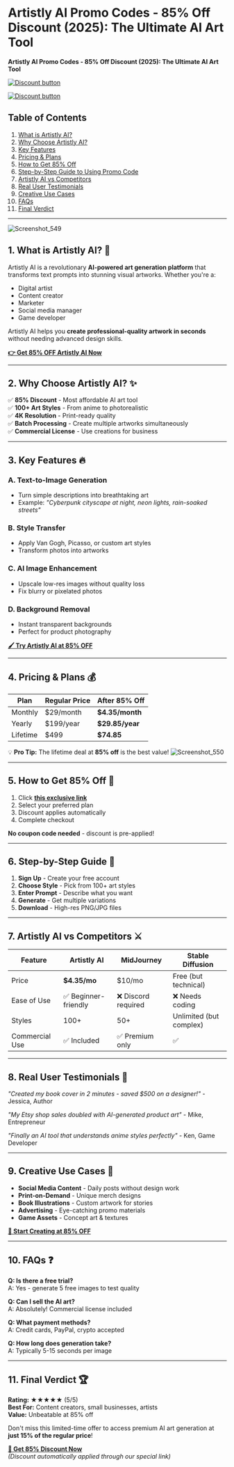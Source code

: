 # Artistly AI Promo Codes - 85% Off Discount (2025): The Ultimate AI Art Tool
**Artistly AI Promo Codes - 85% Off Discount (2025): The Ultimate AI Art Tool**

[![Discount button](https://github.com/user-attachments/assets/d84d81bf-3162-482e-9e2e-e24303a0283e)](https://paykstrt.com/48893/163249)

[![Discount button](https://github.com/user-attachments/assets/617f18a7-e3b9-4fea-b6b8-7c00fc418243)](https://paykstrt.com/48893/163249)




## **Table of Contents**
1. [What is Artistly AI?](#what-is-artistly-ai)
2. [Why Choose Artistly AI?](#why-choose-artistly-ai)
3. [Key Features](#key-features)
4. [Pricing & Plans](#pricing-plans)
5. [How to Get 85% Off](#how-to-get-85-off)
6. [Step-by-Step Guide to Using Promo Code](#step-by-step-guide)
7. [Artistly AI vs Competitors](#artistly-ai-vs-competitors)
8. [Real User Testimonials](#real-user-testimonials)
9. [Creative Use Cases](#creative-use-cases)
10. [FAQs](#faqs)
11. [Final Verdict](#final-verdict)

---
![Screenshot_549](https://github.com/user-attachments/assets/2f9ae4bd-4690-48a1-bdca-268a1ccb6bf6)


## **1. What is Artistly AI?** 🎨
Artistly AI is a revolutionary **AI-powered art generation platform** that transforms text prompts into stunning visual artworks. Whether you're a:
- Digital artist
- Content creator
- Marketer
- Social media manager
- Game developer

Artistly AI helps you **create professional-quality artwork in seconds** without needing advanced design skills.

**[👉 Get 85% OFF Artistly AI Now](https://paykstrt.com/48893/163249)**

---

## **2. Why Choose Artistly AI?** ✨

✅ **85% Discount** - Most affordable AI art tool  
✅ **100+ Art Styles** - From anime to photorealistic  
✅ **4K Resolution** - Print-ready quality  
✅ **Batch Processing** - Create multiple artworks simultaneously  
✅ **Commercial License** - Use creations for business  

---

## **3. Key Features** 🔥

### **A. Text-to-Image Generation**
- Turn simple descriptions into breathtaking art
- Example: *"Cyberpunk cityscape at night, neon lights, rain-soaked streets"*

### **B. Style Transfer**
- Apply Van Gogh, Picasso, or custom art styles
- Transform photos into artworks

### **C. AI Image Enhancement**
- Upscale low-res images without quality loss
- Fix blurry or pixelated photos

### **D. Background Removal**
- Instant transparent backgrounds
- Perfect for product photography

**[🖌️ Try Artistly AI at 85% OFF](https://paykstrt.com/48893/163249)**

---

## **4. Pricing & Plans** 💰

| Plan | Regular Price | After 85% Off |
|------|--------------|--------------|
| Monthly | $29/month | **$4.35/month** |
| Yearly | $199/year | **$29.85/year** |
| Lifetime | $499 | **$74.85** |

💡 **Pro Tip:** The lifetime deal at **85% off** is the best value!
![Screenshot_550](https://github.com/user-attachments/assets/942c43c4-f489-4130-b420-bb3472ac8f5a)

---

## **5. How to Get 85% Off** 🎁

1. Click **[this exclusive link](https://paykstrt.com/48893/163249)**
2. Select your preferred plan
3. Discount applies automatically
4. Complete checkout

**No coupon code needed** - discount is pre-applied!

---

## **6. Step-by-Step Guide** 📝

1. **Sign Up** - Create your free account
2. **Choose Style** - Pick from 100+ art styles
3. **Enter Prompt** - Describe what you want
4. **Generate** - Get multiple variations
5. **Download** - High-res PNG/JPG files

---

## **7. Artistly AI vs Competitors** ⚔️

| Feature | Artistly AI | MidJourney | Stable Diffusion |
|---------|------------|-----------|-----------------|
| Price | **$4.35/mo** | $10/mo | Free (but technical) |
| Ease of Use | ✅ Beginner-friendly | ❌ Discord required | ❌ Needs coding |
| Styles | 100+ | 50+ | Unlimited (but complex) |
| Commercial Use | ✅ Included | ✅ Premium only | ✅ |

---

## **8. Real User Testimonials** 🌟

*"Created my book cover in 2 minutes - saved $500 on a designer!"* - Jessica, Author  

*"My Etsy shop sales doubled with AI-generated product art"* - Mike, Entrepreneur  

*"Finally an AI tool that understands anime styles perfectly"* - Ken, Game Developer  

---

## **9. Creative Use Cases** 🚀

- **Social Media Content** - Daily posts without design work
- **Print-on-Demand** - Unique merch designs
- **Book Illustrations** - Custom artwork for stories
- **Advertising** - Eye-catching promo materials
- **Game Assets** - Concept art & textures

**[🎨 Start Creating at 85% OFF](https://paykstrt.com/48893/163249)**

---

## **10. FAQs** ❓

**Q: Is there a free trial?**  
A: Yes - generate 5 free images to test quality  

**Q: Can I sell the AI art?**  
A: Absolutely! Commercial license included  

**Q: What payment methods?**  
A: Credit cards, PayPal, crypto accepted  

**Q: How long does generation take?**  
A: Typically 5-15 seconds per image  

---


## **11. Final Verdict** 🏆

**Rating:** ★★★★★ (5/5)  
**Best For:** Content creators, small businesses, artists  
**Value:** Unbeatable at 85% off  

Don't miss this limited-time offer to access premium AI art generation at **just 15% of the regular price**!

**[🛒 Get 85% Discount Now](https://paykstrt.com/48893/163249)**  
*(Discount automatically applied through our special link)*
